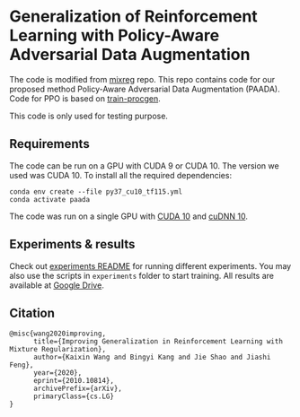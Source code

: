 # Generalization of Reinforcement Learning with Policy-Aware Adversarial Data Augmentation

The code is modified from [mixreg](https://github.com/kaixin96/mixreg) repo. This repo contains code for our proposed method Policy-Aware Adversarial Data Augmentation (PAADA). Code for PPO is based on [train-procgen](https://github.com/openai/train-procgen).

This code is only used for testing purpose. 

## Requirements
The code can be run on a GPU with CUDA 9 or CUDA 10. The version we used was CUDA 10. To install all the required dependencies:

```
conda env create --file py37_cu10_tf115.yml
conda activate paada
```

The code was run on a single GPU with [CUDA 10](https://developer.nvidia.com/cuda-10.0-download-archive) and [cuDNN 10](https://developer.nvidia.com/compute/machine-learning/cudnn/secure/7.6.5.32/production/10.0_20191031/cudnn-10.0-linux-x64-v7.6.5.32.tgz).

## Experiments & results

Check out [experiments README](https://github.com/kaixin96/mixreg/blob/master/experiments/README.md) for running different experiments. You may also use the scripts in `experiments` folder to start training. All results are available at [Google Drive](https://drive.google.com/drive/folders/1wTURCswt6IfTDbEkBqMaIZhBlO7n8qDb?usp=sharing).

## Citation
```
@misc{wang2020improving,
      title={Improving Generalization in Reinforcement Learning with Mixture Regularization}, 
      author={Kaixin Wang and Bingyi Kang and Jie Shao and Jiashi Feng},
      year={2020},
      eprint={2010.10814},
      archivePrefix={arXiv},
      primaryClass={cs.LG}
}
```
